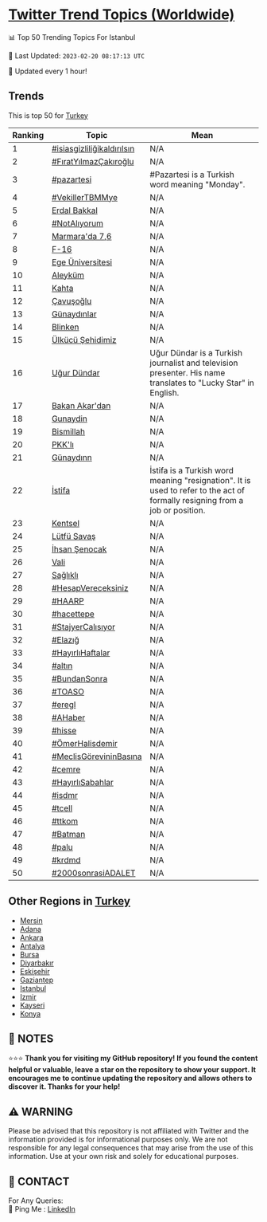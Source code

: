[Twitter Trend Topics (Worldwide)](https://github.com/ErcinDedeoglu/Twitter-Trend-Topics)
==========


📊 Top 50 Trending Topics For Istanbul

📆 Last Updated: `2023-02-20 08:17:13 UTC`

🔧 Updated every 1 hour!


## Trends

This is top 50 for [Turkey](</Turkey>)

| Ranking | Topic | Mean |
| ------- | ------------ | ------------ |
| 1 | [#isiasgizliliğikaldırılsın](http://twitter.com/search?q=%23isiasgizlili%c4%9fikald%c4%b1r%c4%b1ls%c4%b1n) | N/A |
| 2 | [#FıratYılmazÇakıroğlu](http://twitter.com/search?q=%23F%c4%b1ratY%c4%b1lmaz%c3%87ak%c4%b1ro%c4%9flu) | N/A |
| 3 | [#pazartesi](http://twitter.com/search?q=%23pazartesi) | #Pazartesi is a Turkish word meaning "Monday". |
| 4 | [#VekillerTBMMye](http://twitter.com/search?q=%23VekillerTBMMye) | N/A |
| 5 | [Erdal Bakkal](http://twitter.com/search?q=Erdal+Bakkal) | N/A |
| 6 | [#NotAlıyorum](http://twitter.com/search?q=%23NotAl%c4%b1yorum) | N/A |
| 7 | [Marmara'da 7,6](http://twitter.com/search?q=Marmara%27da+7%2c6) | N/A |
| 8 | [F-16](http://twitter.com/search?q=F-16) | N/A |
| 9 | [Ege Üniversitesi](http://twitter.com/search?q=Ege+%c3%9cniversitesi) | N/A |
| 10 | [Aleyküm](http://twitter.com/search?q=Aleyk%c3%bcm) | N/A |
| 11 | [Kahta](http://twitter.com/search?q=Kahta) | N/A |
| 12 | [Çavuşoğlu](http://twitter.com/search?q=%c3%87avu%c5%9fo%c4%9flu) | N/A |
| 13 | [Günaydınlar](http://twitter.com/search?q=G%c3%bcnayd%c4%b1nlar) | N/A |
| 14 | [Blinken](http://twitter.com/search?q=Blinken) | N/A |
| 15 | [Ülkücü Şehidimiz](http://twitter.com/search?q=%c3%9clk%c3%bcc%c3%bc+%c5%9eehidimiz) | N/A |
| 16 | [Uğur Dündar](http://twitter.com/search?q=U%c4%9fur+D%c3%bcndar) | Uğur Dündar is a Turkish journalist and television presenter. His name translates to "Lucky Star" in English. |
| 17 | [Bakan Akar'dan](http://twitter.com/search?q=Bakan+Akar%27dan) | N/A |
| 18 | [Gunaydin](http://twitter.com/search?q=Gunaydin) | N/A |
| 19 | [Bismillah](http://twitter.com/search?q=Bismillah) | N/A |
| 20 | [PKK'lı](http://twitter.com/search?q=PKK%27l%c4%b1) | N/A |
| 21 | [Günaydınn](http://twitter.com/search?q=G%c3%bcnayd%c4%b1nn) | N/A |
| 22 | [İstifa](http://twitter.com/search?q=%c4%b0stifa) | İstifa is a Turkish word meaning "resignation". It is used to refer to the act of formally resigning from a job or position. |
| 23 | [Kentsel](http://twitter.com/search?q=Kentsel) | N/A |
| 24 | [Lütfü Savaş](http://twitter.com/search?q=L%c3%bctf%c3%bc+Sava%c5%9f) | N/A |
| 25 | [İhsan Şenocak](http://twitter.com/search?q=%c4%b0hsan+%c5%9eenocak) | N/A |
| 26 | [Vali](http://twitter.com/search?q=Vali) | N/A |
| 27 | [Sağlıklı](http://twitter.com/search?q=Sa%c4%9fl%c4%b1kl%c4%b1) | N/A |
| 28 | [#HesapVereceksiniz](http://twitter.com/search?q=%23HesapVereceksiniz) | N/A |
| 29 | [#HAARP](http://twitter.com/search?q=%23HAARP) | N/A |
| 30 | [#hacettepe](http://twitter.com/search?q=%23hacettepe) | N/A |
| 31 | [#StajyerCalısıyor](http://twitter.com/search?q=%23StajyerCal%c4%b1s%c4%b1yor) | N/A |
| 32 | [#Elazığ](http://twitter.com/search?q=%23Elaz%c4%b1%c4%9f) | N/A |
| 33 | [#HayırlıHaftalar](http://twitter.com/search?q=%23Hay%c4%b1rl%c4%b1Haftalar) | N/A |
| 34 | [#altın](http://twitter.com/search?q=%23alt%c4%b1n) | N/A |
| 35 | [#BundanSonra](http://twitter.com/search?q=%23BundanSonra) | N/A |
| 36 | [#TOASO](http://twitter.com/search?q=%23TOASO) | N/A |
| 37 | [#eregl](http://twitter.com/search?q=%23eregl) | N/A |
| 38 | [#AHaber](http://twitter.com/search?q=%23AHaber) | N/A |
| 39 | [#hisse](http://twitter.com/search?q=%23hisse) | N/A |
| 40 | [#ÖmerHalisdemir](http://twitter.com/search?q=%23%c3%96merHalisdemir) | N/A |
| 41 | [#MeclisGörevininBasına](http://twitter.com/search?q=%23MeclisG%c3%b6revininBas%c4%b1na) | N/A |
| 42 | [#cemre](http://twitter.com/search?q=%23cemre) | N/A |
| 43 | [#HayırlıSabahlar](http://twitter.com/search?q=%23Hay%c4%b1rl%c4%b1Sabahlar) | N/A |
| 44 | [#isdmr](http://twitter.com/search?q=%23isdmr) | N/A |
| 45 | [#tcell](http://twitter.com/search?q=%23tcell) | N/A |
| 46 | [#ttkom](http://twitter.com/search?q=%23ttkom) | N/A |
| 47 | [#Batman](http://twitter.com/search?q=%23Batman) | N/A |
| 48 | [#palu](http://twitter.com/search?q=%23palu) | N/A |
| 49 | [#krdmd](http://twitter.com/search?q=%23krdmd) | N/A |
| 50 | [#2000sonrasiADALET](http://twitter.com/search?q=%232000sonrasiADALET) | N/A |



## Other Regions in [Turkey](</Turkey>)

* [Mersin](</Turkey/Mersin.md>)
* [Adana](</Turkey/Adana.md>)
* [Ankara](</Turkey/Ankara.md>)
* [Antalya](</Turkey/Antalya.md>)
* [Bursa](</Turkey/Bursa.md>)
* [Diyarbakır](</Turkey/Diyarbakır.md>)
* [Eskişehir](</Turkey/Eskişehir.md>)
* [Gaziantep](</Turkey/Gaziantep.md>)
* [Istanbul](</Turkey/Istanbul.md>)
* [Izmir](</Turkey/Izmir.md>)
* [Kayseri](</Turkey/Kayseri.md>)
* [Konya](</Turkey/Konya.md>)



## 📝 NOTES

⭐⭐⭐ **Thank you for visiting my GitHub repository! If you found the content helpful or valuable, leave a star on the repository to show your support. It encourages me to continue updating the repository and allows others to discover it. Thanks for your help!**


## ⚠️ WARNING

Please be advised that this repository is not affiliated with Twitter and the information provided is for informational purposes only. We are not responsible for any legal consequences that may arise from the use of this information. Use at your own risk and solely for educational purposes.


## 📨 CONTACT

 For Any Queries:  
            🏓 Ping Me : [LinkedIn](https://www.linkedin.com/in/ercindedeoglu/)

